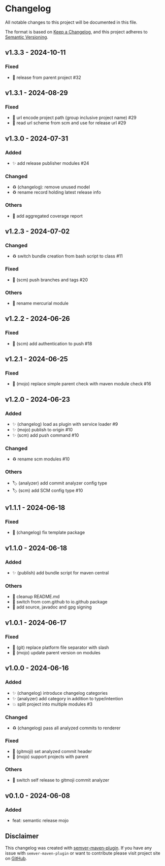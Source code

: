 # Changelog

All notable changes to this project will be documented in this file.

The format is based on [Keep a Changelog](https://keepachangelog.com/en/1.1.0/),
and this project adheres to [Semantic Versioning](https://semver.org/spec/v2.0.0.html).

<!-- DO NOT REMOVE - c871f32ed1b7a85b24a0f22e8e7d9e3ee285742c - DO NOT REMOVE -->

## v1.3.3 - 2024-10-11


### Fixed
- :bug: release from parent project #32


## v1.3.1 - 2024-08-29


### Fixed
- :bug: url encode project path (group inclusive project name) #29
- :bug: read url scheme from scm and use for release url #29


## v1.3.0 - 2024-07-31


### Added
- :sparkles: add release publisher modules #24
### Changed
- :recycle: (changelog): remove unused model
- :recycle: rename record holding latest release info
### Others
- :construction_worker: add aggregated coverage report


## v1.2.3 - 2024-07-02


### Changed
- :recycle: switch bundle creation from bash script to class #11
### Fixed
- :bug: (scm) push branches and tags #20
### Others
- :truck: rename mercurial module


## v1.2.2 - 2024-06-26


### Fixed
- :bug: (scm) add authentication to push #18


## v1.2.1 - 2024-06-25


### Fixed
- :bug: (mojo) replace simple parent check with maven module check #16


## v1.2.0 - 2024-06-23


### Added
- :sparkles: (changelog) load as plugin with service loader #9
- :sparkles: (mojo) publish to origin #10
- :sparkles: (scm) add push command #10
### Changed
- :recycle: rename scm modules #10
### Others
- :label: (analyzer) add commit analyzer config type
- :label: (scm) add SCM config type #10


## v1.1.1 - 2024-06-18


### Fixed
- :bug: (changelog) fix template package


## v1.1.0 - 2024-06-18


### Added
- :sparkles: (publish) add bundle script for maven central
### Others
- :memo: cleanup README.md
- :construction_worker: switch from com.github to io.github package
- :construction_worker: add source, javadoc and gpg signing


## v1.0.1 - 2024-06-17


### Fixed
- :bug: (git) replace platform file separator with slash
- :bug: (mojo) update parent version on modules


## v1.0.0 - 2024-06-16


### Added
- :sparkles: (changelog) introduce changelog categories
- :sparkles: (analyzer) add category in addition to type/intention
- :boom: split project into multiple modules #3
### Changed
- :recycle: (changelog) pass all analyzed commits to renderer
### Fixed
- :bug: (gitmoji) set analyzed commit header
- :bug: (mojo) support projects with parent
### Others
- :wrench: switch self release to gitmoji commit analyzer


## v0.1.0 - 2024-06-08


### Added
- feat: semantic release mojo

## Disclaimer

This changelog was created with [semver-maven-plugin](https://github.com/Sam42R/semver-maven-plugin). If you have any issue
with `semver-maven-plugin` or want to contribute please visit project site on [GitHub](https://github.com/Sam42R/semver-maven-plugin).
